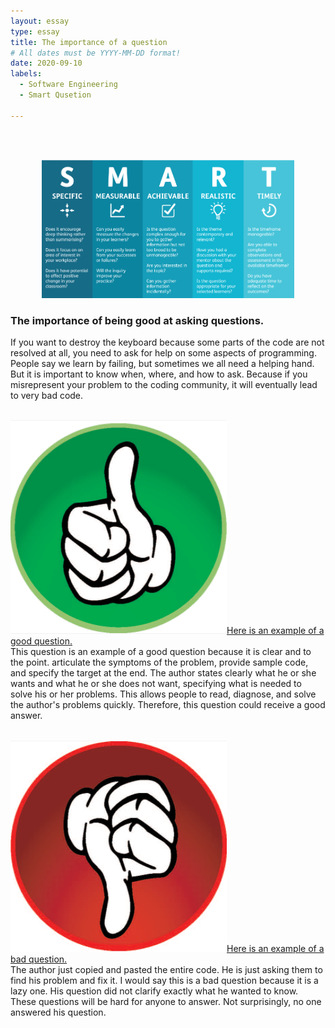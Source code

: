 ```yaml
---
layout: essay
type: essay
title: The importance of a question
# All dates must be YYYY-MM-DD format!
date: 2020-09-10
labels:
  - Software Engineering
  - Smart Qusetion
  
---
```

<br />
<br />
<p align="center">
<img class="ui image" src="/images/smart.png" width="80%" height="80%"/>
</p>

### The importance of being good at asking questions.

If you want to destroy the keyboard because some parts of the code are not resolved at all, you need to ask for help on some aspects of programming. People say we learn by failing, but sometimes we all need a helping hand. But it is important to know when, where, and how to ask. Because if you misrepresent your problem to the coding community, it will eventually lead to very bad code.
<br />
<br />

<img class="ui tiny floated circular image" src="/images/good.png"><a href="https://stackoverflow.com/questions/54680280/boolean-algebra-expression-factorisation">Here is an example of a good question.</a> 
<br />
This question is an example of a good question because it is clear and to the point. articulate the symptoms of the problem, provide sample code, and specify the target at the end. The author states clearly what he or she wants and what he or she does not want, specifying what is needed to solve his or her problems. This allows people to read, diagnose, and solve the author's problems quickly. Therefore, this question could receive a good answer.
<br />
<br />

<img class="ui tiny floated circular image" src="/images/bad.png"><a href="https://stackoverflow.com/questions/46865187/laravel-multi-auth-5-4">Here is an example of a bad question.</a> 
<br />
The author just copied and pasted the entire code. He is just asking them to find his problem and fix it. I would say this is a bad question because it is a lazy one. His question did not clarify exactly what he wanted to know. These questions will be hard for anyone to answer. Not surprisingly, no one answered his question.
<br />
<br />
